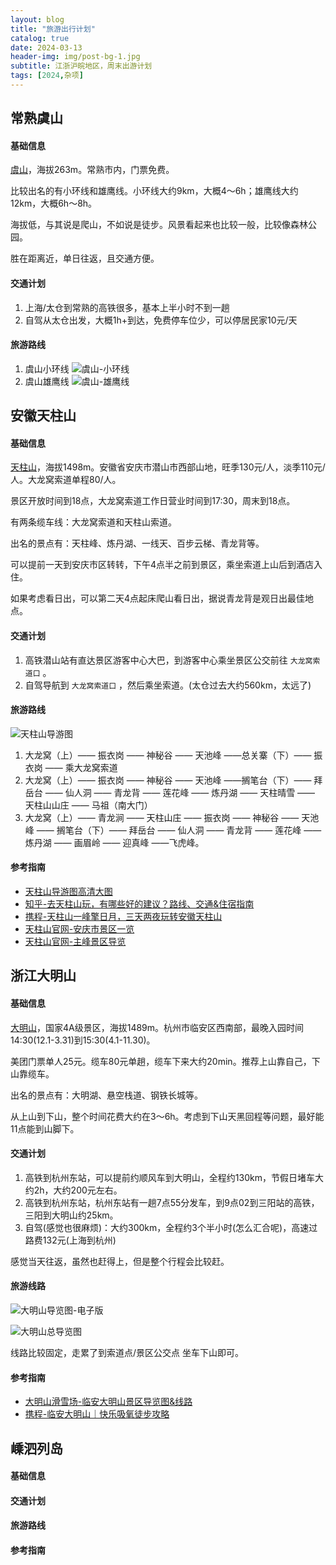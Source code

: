 ```yaml
---
layout: blog
title: "旅游出行计划"
catalog: true
date: 2024-03-13
header-img: img/post-bg-1.jpg
subtitle: 江浙沪皖地区，周末出游计划
tags: [2024,杂项]
---
```

## 常熟虞山

#### 基础信息

[虞山](https://baike.baidu.com/item/%E8%99%9E%E5%B1%B1/1231736)，海拔263m。常熟市内，门票免费。

比较出名的有小环线和雄鹰线。小环线大约9km，大概4～6h；雄鹰线大约12km，大概6h～8h。

海拔低，与其说是爬山，不如说是徒步。风景看起来也比较一般，比较像森林公园。

胜在距离近，单日往返，且交通方便。

#### 交通计划

1. 上海/太仓到常熟的高铁很多，基本上半小时不到一趟
2. 自驾从太仓出发，大概1h+到达，免费停车位少，可以停居民家10元/天

#### 旅游路线

1. 虞山小环线
![虞山-小环线](https://raw.githubusercontent.com/RussXia/russxia.github.io/master/_pic/%E8%99%9E%E5%B1%B1-%E5%B0%8F%E7%8E%AF%E7%BA%BF.png)
2. 虞山雄鹰线
![虞山-雄鹰线](https://raw.githubusercontent.com/RussXia/russxia.github.io/master/_pic/%E8%99%9E%E5%B1%B1-%E9%9B%84%E9%B9%B0%E7%BA%BF.png)

## 安徽天柱山

#### 基础信息

[天柱山](https://baike.baidu.com/item/%E5%A4%A9%E6%9F%B1%E5%B1%B1/1770)，海拔1498m。安徽省安庆市潜山市西部山地，旺季130元/人，淡季110元/人。大龙窝索道单程80/人。

景区开放时间到18点，大龙窝索道工作日营业时间到17:30，周末到18点。

有两条缆车线：大龙窝索道和天柱山索道。

出名的景点有：天柱峰、炼丹湖、一线天、百步云梯、青龙背等。

可以提前一天到安庆市区转转，下午4点半之前到景区，乘坐索道上山后到酒店入住。

如果考虑看日出，可以第二天4点起床爬山看日出，据说青龙背是观日出最佳地点。

#### 交通计划

1. 高铁潜山站有直达景区游客中心大巴，到游客中心乘坐景区公交前往 `大龙窝索道口` 。
2. 自驾导航到 `大龙窝索道口` ，然后乘坐索道。(太仓过去大约560km，太远了)

#### 旅游路线
![天柱山导游图](https://raw.githubusercontent.com/RussXia/russxia.github.io/master/_pic/%E5%A4%A9%E6%9F%B1%E5%B1%B1%E5%AF%BC%E6%B8%B8%E5%9B%BE.jpg)
1. 大龙窝（上）—— 振衣岗 —— 神秘谷 —— 天池峰 ——总关寨（下）—— 振衣岗 —— 乘大龙窝索道
2. 大龙窝（上）—— 振衣岗 —— 神秘谷 —— 天池峰 ——搁笔台（下）—— 拜岳台 —— 仙人洞 —— 青龙背 —— 莲花峰 —— 炼丹湖 —— 天柱晴雪 —— 天柱山山庄 —— 马祖（南大门）
3. 大龙窝（上）—— 青龙涧 —— 天柱山庄 —— 振衣岗 —— 神秘谷 —— 天池峰 —— 搁笔台（下）—— 拜岳台 —— 仙人洞 —— 青龙背 —— 莲花峰 —— 炼丹湖 —— 画眉岭 —— 迎真峰 ——飞虎峰。

#### 参考指南

+ [天柱山导游图高清大图](http://www.tzs.cn/uploads/17/image/public/202308/20230819155137_e7pkqlfbxh.jpg)
+ [知乎-去天柱山玩，有哪些好的建议？路线、交通&住宿指南](https://www.zhihu.com/question/34161983)
+ [携程-天柱山一峰擎日月，三天两夜玩转安徽天柱山](https://gs.ctrip.com/html5/you/travels/161/3968877.html)
+ [天柱山官网-安庆市景区一览](http://www.tzs.cn/site-ah-tzs/info/548)
+ [天柱山官网-主峰景区导览](http://www.tzs.cn/site-ah-tzs/info/550)

## 浙江大明山

#### 基础信息

[大明山](https://baike.baidu.com/item/%E5%A4%A7%E6%98%8E%E5%B1%B1/5348)，国家4A级景区，海拔1489m。杭州市临安区西南部，最晚入园时间14:30(12.1-3.31)到15:30(4.1-11.30)。

美团门票单人25元。缆车80元单趟，缆车下来大约20min。推荐上山靠自己，下山靠缆车。

出名的景点有：大明湖、悬空栈道、钢铁长城等。

从上山到下山，整个时间花费大约在3～6h。考虑到下山天黑回程等问题，最好能11点能到山脚下。

#### 交通计划

1. 高铁到杭州东站，可以提前约顺风车到大明山，全程约130km，节假日堵车大约2h，大约200元左右。
2. 高铁到杭州东站，杭州东站有一趟7点55分发车，到9点02到三阳站的高铁，三阳到大明山约25km。
3. 自驾(感觉也很麻烦)：大约300km，全程约3个半小时(怎么汇合呢)，高速过路费132元(上海到杭州)

感觉当天往返，虽然也赶得上，但是整个行程会比较赶。

#### 旅游线路

![大明山导览图-电子版](https://raw.githubusercontent.com/RussXia/russxia.github.io/master/_pic/%E5%A4%A7%E6%98%8E%E5%B1%B1%E5%AF%BC%E8%A7%88%E5%9B%BE.jpeg)

![大明山总导览图](https://p0.itc.cn/q_70/images03/20221128/ddb3410759b1447e827990696119b422.jpeg)

线路比较固定，走累了到索道点/景区公交点 坐车下山即可。

#### 参考指南

+ [大明山滑雪场-临安大明山景区导览图&线路](http://www.dmshxc.com/5.html)
+ [携程-临安大明山｜快乐吸氧徒步攻略](https://gs.ctrip.com/html5/you/article/detail/25856026.html)


## 嵊泗列岛

#### 基础信息

#### 交通计划

#### 旅游路线

#### 参考指南